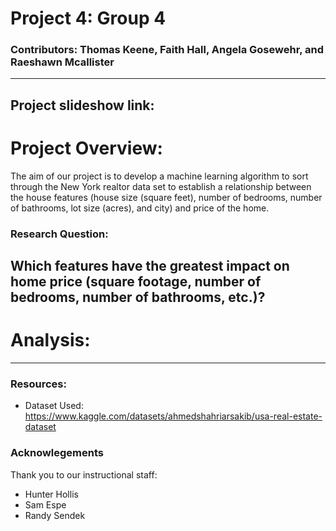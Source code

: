 # Project 4: Group 4
### Contributors: Thomas Keene, Faith Hall, Angela Gosewehr, and Raeshawn Mcallister
---
Project slideshow link: 
---
# Project Overview: 
The aim of our project is to develop a machine learning algorithm to sort through the New York realtor data set to establish a relationship between the house features (house size (square feet), number of bedrooms, number of bathrooms, lot size (acres), and city) and price of the home.

### Research Question: 
Which features have the greatest impact on home price (square footage, number of bedrooms, number of bathrooms, etc.)?
---
# Analysis: 

---
### Resources: 
- Dataset Used: https://www.kaggle.com/datasets/ahmedshahriarsakib/usa-real-estate-dataset

### Acknowlegements
Thank you to our instructional staff: 
- Hunter Hollis
- Sam Espe
- Randy Sendek
